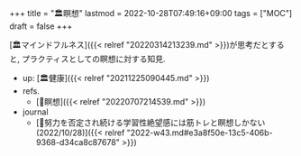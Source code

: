 +++
title = "🏛瞑想"
lastmod = 2022-10-28T07:49:16+09:00
tags = ["MOC"]
draft = false
+++

[🏛マインドフルネス]({{< relref "20220314213239.md" >}})が思考だとすると, プラクティスとしての瞑想に対する知見.

-   up: [🏛健康]({{< relref "20211225090445.md" >}})
-   refs.
    -   [📝瞑想]({{< relref "20220707214539.md" >}})
-   journal
    -   [💭努力を否定され続ける学習性絶望感には筋トレと瞑想しかない(2022/10/28)]({{< relref "2022-w43.md#e3a8f50e-13c5-406b-9368-d34ca8c87678" >}})
